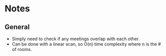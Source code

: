# Notes

## General
* Simply need to check if any meetings overlap with each other.
* Can be done with a linear scan, so O(n) time complexity where n is the # of rooms.
